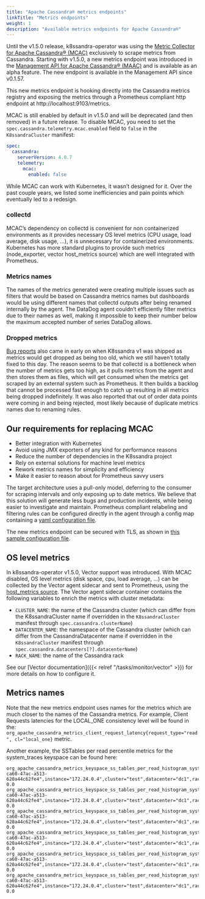```yaml
---
title: "Apache Cassandra® metrics endpoints"
linkTitle: "Metrics endpoints"
weight: 1
description: "Available metrics endpoints for Apache Cassandra®"
---
```


Until the v1.5.0 release, k8ssandra-operator was using the [Metric Collector for Apache Cassandra® (MCAC)](https://github.com/datastax/metric-collector-for-apache-cassandra) exclusively to scrape metrics from Cassandra. Starting with v1.5.0, a new metrics endpoint was introduced in the [Management API for Apache Cassandra® (MAAC)](https://github.com/k8ssandra/management-api-for-apache-cassandra) and is available as an alpha feature. The new endpoint is available in the Management API since v0.1.57.

This new metrics endpoint is hooking directly into the Cassandra metrics registry and exposing the metrics through a Prometheus compliant http endpoint at http://localhost:9103/metrics.

MCAC is still enabled by default in v1.5.0 and will be deprecated (and then removed) in a future release. To disable MCAC, you need to set the `spec.cassandra.telemetry.mcac.enabled` field to `false` in the `K8ssandraCluster` manifest:

```yaml
spec:
  cassandra:
    serverVersion: 4.0.7
    telemetry:
      mcac:
        enabled: false
```

While MCAC can work with Kubernetes, it wasn’t designed for it. Over the past couple years, we listed some inefficiencies and pain points which eventually led to a redesign.

### collectd
MCAC’s dependency on collectd is convenient for non containerized environments as it provides necessary OS level metrics (CPU usage, load average, disk usage, …), it is unnecessary for containerized environments. Kubernetes has more standard plugins to provide such metrics (node_exporter, vector host_metrics source) which are well integrated with Prometheus.

### Metrics names
The names of the metrics generated were creating multiple issues such as filters that would be based on Cassandra metrics names but dashboards would be using different names that collectd outputs after being renamed internally by the agent. The DataDog agent couldn’t efficiently filter metrics due to their names as well, making it impossible to keep their number below the maximum accepted number of series DataDog allows.

### Dropped metrics
[Bug reports](https://github.com/datastax/metric-collector-for-apache-cassandra/issues/43) also came in early on when K8ssandra v1 was shipped as metrics would get dropped as being too old, which we still haven’t totally fixed to this day. The reason seems to be that collectd is a bottleneck when the number of metrics gets too high, as it pulls metrics from the agent and then stores them as files, which will get consumed when the metrics get scraped by an external system such as Prometheus. It then builds a backlog that cannot be processed fast enough to catch up resulting in all metrics being dropped indefinitely. It was also reported that out of order data points were coming in and being rejected, most likely because of duplicate metrics names due to renaming rules.

## Our requirements for replacing MCAC

- Better integration with Kubernetes
- Avoid using JMX exporters of any kind for performance reasons
- Reduce the number of dependencies in the K8ssandra project
- Rely on external solutions for machine level metrics
- Rework metrics names for simplicity and efficiency
- Make it easier to reason about for Prometheus savvy users

The target architecture uses a pull-only model, deferring to the consumer for scraping intervals and only exposing up to date metrics.
We believe that this solution will generate less bugs and production incidents, while being easier to investigate and maintain.
Prometheus compliant relabeling and filtering rules can be configured directly in the agent through a config map containing a [yaml configuration file](https://github.com/k8ssandra/management-api-for-apache-cassandra/blob/f85032fa787a4e2a42a37ad16a94eeefa70ff907/management-api-agent-common/src/test/resources/collector-full.yaml).

The new metrics endpoint can be secured with TLS, as shown in [this sample configuration file](https://github.com/k8ssandra/management-api-for-apache-cassandra/blob/f85032fa787a4e2a42a37ad16a94eeefa70ff907/management-api-agent-common/src/test/resources/collector_tls.yaml).

## OS level metrics

In k8ssandra-operator v1.5.0, Vector support was introduced. With MCAC disabled, OS level metrics (disk space, cpu, load average, …) can be collected by the Vector agent sidecar and sent to Prometheus, using the [host_metrics source](https://vector.dev/docs/reference/configuration/sources/host_metrics/).
The Vector agent sidecar container contains the following variables to enrich the metrics with cluster metadata:

- `CLUSTER_NAME`: the name of the Cassandra cluster (which can differ from the K8ssandraCluster name if overridden in the `K8ssandraCluster` manifest through `spec.cassandra.clusterName`)
- `DATACENTER_NAME`: the namespace of the Cassandra cluster (which can differ from the CassandraDatacenter name if overridden in the `K8ssandraCluster` manifest through `spec.cassandra.datacenters[?].datacenterName`)
- `RACK_NAME`: the name of the Cassandra rack

See our [Vector documentation]({{< relref "/tasks/monitor/vector" >}}) for more details on how to configure it.

## Metrics names

Note that the new metrics endpoint uses names for the metrics which are much closer to the names of the Cassandra metrics. For example, Client Requests latencies for the LOCAL_ONE consistency level will be found in the: `org_apache_cassandra_metrics_client_request_latency{request_type="read", cl="local_one}` metric.
  
Another example, the SSTables per read percentile metrics for the system_traces keyspace can be found here:

```
org_apache_cassandra_metrics_keyspace_ss_tables_per_read_histogram_system_traces{host="0782cc86-ca60-47ac-a513-620a44c62fe4",instance="172.24.0.4",cluster="test",datacenter="dc1",rack="default",quantile="0.5",} 0.0
org_apache_cassandra_metrics_keyspace_ss_tables_per_read_histogram_system_traces{host="0782cc86-ca60-47ac-a513-620a44c62fe4",instance="172.24.0.4",cluster="test",datacenter="dc1",rack="default",quantile="0.75",} 0.0
org_apache_cassandra_metrics_keyspace_ss_tables_per_read_histogram_system_traces{host="0782cc86-ca60-47ac-a513-620a44c62fe4",instance="172.24.0.4",cluster="test",datacenter="dc1",rack="default",quantile="0.95",} 0.0
org_apache_cassandra_metrics_keyspace_ss_tables_per_read_histogram_system_traces{host="0782cc86-ca60-47ac-a513-620a44c62fe4",instance="172.24.0.4",cluster="test",datacenter="dc1",rack="default",quantile="0.98",} 0.0
org_apache_cassandra_metrics_keyspace_ss_tables_per_read_histogram_system_traces{host="0782cc86-ca60-47ac-a513-620a44c62fe4",instance="172.24.0.4",cluster="test",datacenter="dc1",rack="default",quantile="0.99",} 0.0
org_apache_cassandra_metrics_keyspace_ss_tables_per_read_histogram_system_traces{host="0782cc86-ca60-47ac-a513-620a44c62fe4",instance="172.24.0.4",cluster="test",datacenter="dc1",rack="default",quantile="0.999",} 0.0
```

